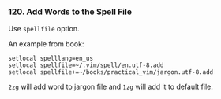 ### 120. Add Words to the Spell File

Use `spellfile` option.

An example from book:
```
setlocal spelllang=en_us
setlocal spellfile=~/.vim/spell/en.utf-8.add
setlocal spellfile+=~/books/practical_vim/jargon.utf-8.add
```
`2zg` will add word to jargon file and `1zg` will add it to default file.
